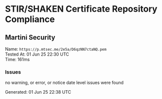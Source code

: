 # STIR/SHAKEN Certificate Repository Compliance

## Martini Security

Name: `https://p.mtsec.me/2e5a/D6qzNN7ctaNQ.pem`\
Tested At: 01 Jun 25 22:30 UTC\
Time: 161ms

### Issues

no warning, or error, or notice date level issues were found

Generated: 01 Jun 25 22:38 UTC